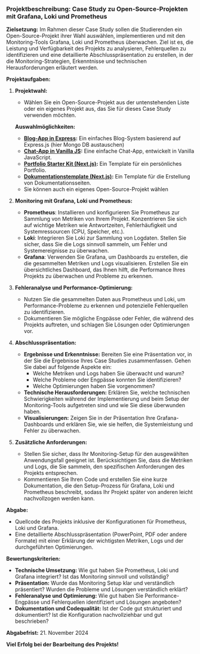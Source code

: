 ### Projektbeschreibung: **Case Study zu Open-Source-Projekten mit Grafana, Loki und Prometheus**

**Zielsetzung:**
Im Rahmen dieser Case Study sollen die Studierenden ein Open-Source-Projekt ihrer Wahl auswählen, implementieren und mit den Monitoring-Tools Grafana, Loki und Prometheus überwachen. Ziel ist es, die Leistung und Verfügbarkeit des Projekts zu analysieren, Fehlerquellen zu identifizieren und eine detaillierte Abschlusspräsentation zu erstellen, in der die Monitoring-Strategien, Erkenntnisse und technischen Herausforderungen erläutert werden.

**Projektaufgaben:**
1. **Projektwahl:**
   - Wählen Sie ein Open-Source-Projekt aus der untenstehenden Liste oder ein eigenes Projekt aus, das Sie für dieses Case Study verwenden möchten.
   
   **Auswahlmöglichkeiten:**
   - **[Blog-App in Express](https://github.com/jatinbharadwaj/blog-app):** Ein einfaches Blog-System basierend auf Express.js (hier Mongo DB austauschen)
   - **[Chat-App in Vanilla JS](https://github.com/meghsohor/chat-app-vanilla-js):** Eine einfache Chat-App, entwickelt in Vanilla JavaScript.
   - **[Portfolio Starter Kit (Next.js)](https://vercel.com/templates/next.js/portfolio-starter-kit):** Ein Template für ein persönliches Portfolio.
   - **[Dokumentationstemplate (Next.js)](https://vercel.com/templates/next.js/documentation-template):** Ein Template für die Erstellung von Dokumentationsseiten.
   - Sie können auch ein eigenes Open-Source-Projekt wählen

2. **Monitoring mit Grafana, Loki und Prometheus:**
   - **Prometheus**: Installieren und konfigurieren Sie Prometheus zur Sammlung von Metriken von Ihrem Projekt. Konzentrieren Sie sich auf wichtige Metriken wie Antwortzeiten, Fehlerhäufigkeit und Systemressourcen (CPU, Speicher, etc.).
   - **Loki**: Integrieren Sie Loki zur Sammlung von Logdaten. Stellen Sie sicher, dass Sie die Logs sinnvoll sammeln, um Fehler und Systemereignisse zu überwachen.
   - **Grafana**: Verwenden Sie Grafana, um Dashboards zu erstellen, die die gesammelten Metriken und Logs visualisieren. Erstellen Sie ein übersichtliches Dashboard, das Ihnen hilft, die Performance Ihres Projekts zu überwachen und Probleme zu erkennen.

3. **Fehleranalyse und Performance-Optimierung:**
   - Nutzen Sie die gesammelten Daten aus Prometheus und Loki, um Performance-Probleme zu erkennen und potenzielle Fehlerquellen zu identifizieren.
   - Dokumentieren Sie mögliche Engpässe oder Fehler, die während des Projekts auftreten, und schlagen Sie Lösungen oder Optimierungen vor.

4. **Abschlusspräsentation:**
   - **Ergebnisse und Erkenntnisse:** Bereiten Sie eine Präsentation vor, in der Sie die Ergebnisse Ihres Case Studies zusammenfassen. Gehen Sie dabei auf folgende Aspekte ein:
     - Welche Metriken und Logs haben Sie überwacht und warum?
     - Welche Probleme oder Engpässe konnten Sie identifizieren?
     - Welche Optimierungen haben Sie vorgenommen?
   - **Technische Herausforderungen:** Erklären Sie, welche technischen Schwierigkeiten während der Implementierung und beim Setup der Monitoring-Tools aufgetreten sind und wie Sie diese überwunden haben.
   - **Visualisierungen:** Zeigen Sie in der Präsentation Ihre Grafana-Dashboards und erklären Sie, wie sie helfen, die Systemleistung und Fehler zu überwachen.

5. **Zusätzliche Anforderungen:**
   - Stellen Sie sicher, dass Ihr Monitoring-Setup für den ausgewählten Anwendungsfall geeignet ist. Berücksichtigen Sie, dass die Metriken und Logs, die Sie sammeln, den spezifischen Anforderungen des Projekts entsprechen.
   - Kommentieren Sie Ihren Code und erstellen Sie eine kurze Dokumentation, die den Setup-Prozess für Grafana, Loki und Prometheus beschreibt, sodass Ihr Projekt später von anderen leicht nachvollzogen werden kann.

**Abgabe:**
- Quellcode des Projekts inklusive der Konfigurationen für Prometheus, Loki und Grafana.
- Eine detaillierte Abschlusspräsentation (PowerPoint, PDF oder andere Formate) mit einer Erklärung der wichtigsten Metriken, Logs und der durchgeführten Optimierungen.

**Bewertungskriterien:**
- **Technische Umsetzung:** Wie gut haben Sie Prometheus, Loki und Grafana integriert? Ist das Monitoring sinnvoll und vollständig?
- **Präsentation:** Wurde das Monitoring Setup klar und verständlich präsentiert? Wurden die Probleme und Lösungen verständlich erklärt?
- **Fehleranalyse und Optimierung:** Wie gut haben Sie Performance-Engpässe und Fehlerquellen identifiziert und Lösungen angeboten?
- **Dokumentation und Codequalität:** Ist der Code gut strukturiert und dokumentiert? Ist die Konfiguration nachvollziehbar und gut beschrieben?

**Abgabefrist:** 21. November 2024

**Viel Erfolg bei der Bearbeitung des Projekts!**
